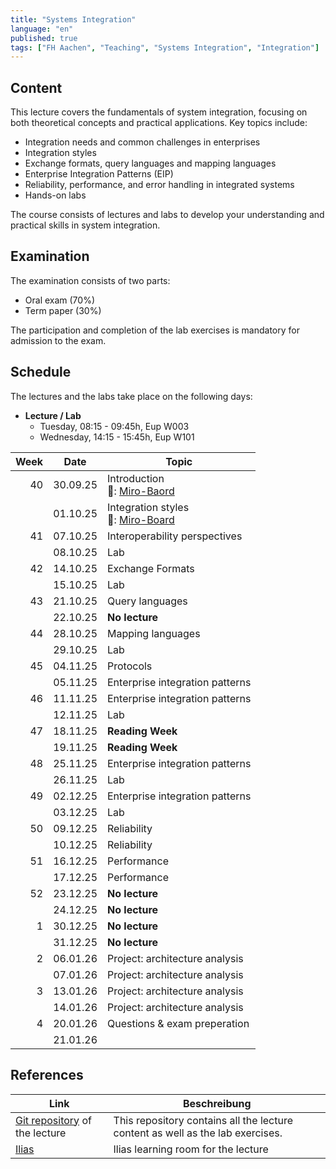 ```yaml
---
title: "Systems Integration"
language: "en"
published: true
tags: ["FH Aachen", "Teaching", "Systems Integration", "Integration"]
---
```


## Content

This lecture covers the fundamentals of system integration, focusing on both
theoretical concepts and practical applications. Key topics include:

- Integration needs and common challenges in enterprises
- Integration styles
- Exchange formats, query languages and mapping languages
- Enterprise Integration Patterns (EIP)
- Reliability, performance, and error handling in integrated systems
- Hands-on labs

The course consists of lectures and labs to develop your understanding and
practical skills in system integration.

## Examination

The examination consists of two parts:

- Oral exam (70%)
- Term paper (30%)

The participation and completion of the lab exercises is mandatory
for admission to the exam.

## Schedule

The lectures and the labs take place on the following days:

- **Lecture / Lab**
  - Tuesday, 08:15 - 09:45h, Eup W003
  - Wednesday, 14:15 - 15:45h, Eup W101

| Week | Date     | Topic                                                                               |
| ---: | -------- | ----------------------------------------------------------------------------------- |
|   40 | 30.09.25 | Introduction <br/> 📝: [Miro-Baord](https://miro.com/app/board/uXjVJBsUco8=/)       |
|      | 01.10.25 | Integration styles <br/> 📝: [Miro-Board](https://miro.com/app/board/uXjVJAB3gg4=/) |
|   41 | 07.10.25 | Interoperability perspectives                                                       |
|      | 08.10.25 | Lab                                                                                 |
|   42 | 14.10.25 | Exchange Formats                                                                    |
|      | 15.10.25 | Lab                                                                                 |
|   43 | 21.10.25 | Query languages                                                                     |
|      | 22.10.25 | **No lecture**                                                                      |
|   44 | 28.10.25 | Mapping languages                                                                   |
|      | 29.10.25 | Lab                                                                                 |
|   45 | 04.11.25 | Protocols                                                                           |
|      | 05.11.25 | Enterprise integration patterns                                                     |
|   46 | 11.11.25 | Enterprise integration patterns                                                     |
|      | 12.11.25 | Lab                                                                                 |
|   47 | 18.11.25 | **Reading Week**                                                                    |
|      | 19.11.25 | **Reading Week**                                                                    |
|   48 | 25.11.25 | Enterprise integration patterns                                                     |
|      | 26.11.25 | Lab                                                                                 |
|   49 | 02.12.25 | Enterprise integration patterns                                                     |
|      | 03.12.25 | Lab                                                                                 |
|   50 | 09.12.25 | Reliability                                                                         |
|      | 10.12.25 | Reliability                                                                         |
|   51 | 16.12.25 | Performance                                                                         |
|      | 17.12.25 | Performance                                                                         |
|   52 | 23.12.25 | **No lecture**                                                                      |
|      | 24.12.25 | **No lecture**                                                                      |
|    1 | 30.12.25 | **No lecture**                                                                      |
|      | 31.12.25 | **No lecture**                                                                      |
|    2 | 06.01.26 | Project: architecture analysis                                                      |
|      | 07.01.26 | Project: architecture analysis                                                      |
|    3 | 13.01.26 | Project: architecture analysis                                                      |
|      | 14.01.26 | Project: architecture analysis                                                      |
|    4 | 20.01.26 | Questions & exam preperation                                                        |
|      | 21.01.26 |                                                                                     |

## References

| Link                                                                                | Beschreibung                                                                   |
| ----------------------------------------------------------------------------------- | ------------------------------------------------------------------------------ |
| [Git repository](https://codeberg.org/ceedee666/systems-integration) of the lecture | This repository contains all the lecture content as well as the lab exercises. |
| [Ilias](https://www.ili.fh-aachen.de/go/crs/1448924)                                | Ilias learning room for the lecture                                            |
